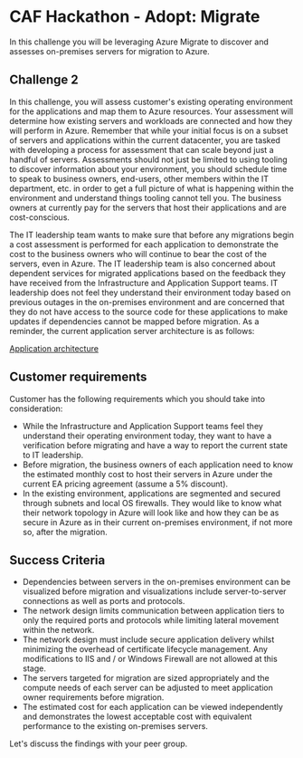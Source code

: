 # CAF Hackathon - Adopt: Migrate

In this challenge you will be leveraging Azure Migrate to discover and assesses on-premises servers for migration to Azure.

## Challenge 2

In this challenge, you will assess customer's existing operating environment for the applications and map them to Azure resources. Your assessment will determine how existing servers and workloads are connected and how they will perform in Azure.
Remember that while your initial focus is on a subset of servers and applications within the current datacenter, you are tasked with developing a process for assessment that can scale beyond just a handful of servers.
Assessments should not just be limited to using tooling to discover information about your environment, you should schedule time to speak to business owners, end-users, other members within the IT department, etc. in order to get a full picture of what is happening within the environment and understand things tooling cannot tell you. The business owners at currently pay for the servers that host their applications and are cost-conscious.

The IT leadership team wants to make sure that before any migrations begin a cost assessment is performed for each application to demonstrate the cost to the business owners who will continue to bear the cost of the servers, even in Azure.
The IT leadership team is also concerned about dependent services for migrated applications based on the feedback they have received from the Infrastructure and Application Support teams. IT leadership does not feel they understand their environment today based on previous outages in the on-premises environment and are concerned that they do not have access to the source code for these applications to make updates if dependencies cannot be mapped before migration.
As a reminder, the current application server architecture is as follows:

[Application architecture](./../media/application_architecture.png)

## Customer requirements

Customer has the following requirements which you should take into consideration:

- While the Infrastructure and Application Support teams feel they understand their operating environment today, they want to have a verification before migrating and have a way to report the current state to IT leadership.
- Before migration, the business owners of each application need to know the estimated monthly cost to host their servers in Azure under the current EA pricing agreement (assume a 5% discount).
- In the existing environment, applications are segmented and secured through subnets and local OS firewalls. They would like to know what their network topology in Azure will look like and how they can be as secure in Azure as in their current on-premises environment, if not more so, after the migration.

## Success Criteria

- Dependencies between servers in the on-premises environment can be visualized before migration and visualizations include server-to-server connections as well as ports and protocols.
- The network design limits communication between application tiers to only the required ports and protocols while limiting lateral movement within the network.
- The network design must include secure application delivery whilst minimizing the overhead of certificate lifecycle management. Any modifications to IIS and / or Windows Firewall are not allowed at this stage.
- The servers targeted for migration are sized appropriately and the compute needs of each server can be adjusted to meet application owner requirements before migration.
- The estimated cost for each application can be viewed independently and demonstrates the lowest acceptable cost with equivalent performance to the existing on-premises servers.

Let's discuss the findings with your peer group.
